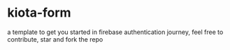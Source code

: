 # kiota-form
a template to get you started in firebase authentication journey, feel free to contribute, star and fork the repo
